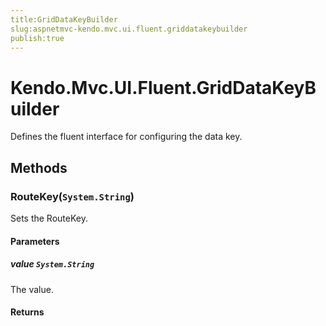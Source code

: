 ```yaml
---
title:GridDataKeyBuilder
slug:aspnetmvc-kendo.mvc.ui.fluent.griddatakeybuilder
publish:true
---
```


# Kendo.Mvc.UI.Fluent.GridDataKeyBuilder
Defines the fluent interface for configuring the data key.



## Methods

### RouteKey(`System.String`)
Sets the RouteKey.


#### Parameters

##### value `System.String`
The value.



#### Returns





